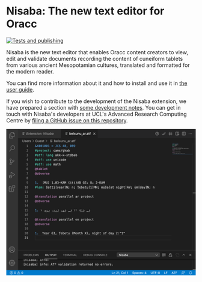 # Nisaba: The new text editor for Oracc

[![Tests and publishing](https://github.com/oracc/nisaba/actions/workflows/ci.yml/badge.svg?branch=main)](https://github.com/oracc/nisaba/actions/workflows/ci.yml)

Nisaba is the new text editor that enables Oracc content creators to view, edit and validate documents recording the content of cuneiform tablets from
various ancient Mesopotamian cultures, translated and formatted for the modern reader.

You can find more information about it and how to install and use it in [the user guide](./docs/user_guide.md).

If you wish to contribute to the development of the Nisaba extension, we have prepared a section with [some development notes](./docs/development.md). You can get in touch with Nisaba's developers at UCL's Advanced Research Computing Centre by [filing a GitHub issue on this repository](https://github.com/oracc/nisaba/issues/new).

<img src="./media/nisaba_ar_en_belsunu.png" align="center">

